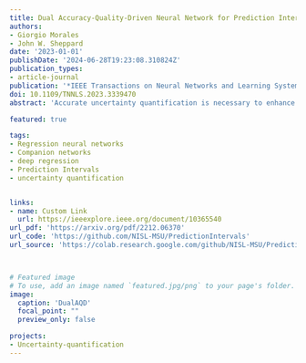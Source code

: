 ```yaml
---
title: Dual Accuracy-Quality-Driven Neural Network for Prediction Interval Generation
authors:
- Giorgio Morales
- John W. Sheppard
date: '2023-01-01'
publishDate: '2024-06-28T19:23:08.310824Z'
publication_types:
- article-journal
publication: '*IEEE Transactions on Neural Networks and Learning Systems*'
doi: 10.1109/TNNLS.2023.3339470
abstract: 'Accurate uncertainty quantification is necessary to enhance the reliability of deep learning (DL) models in real-world applications. In the case of regression tasks, prediction intervals (PIs) should be provided along with the deterministic predictions of DL models. Such PIs are useful or “high-quality (HQ)” as long as they are sufficiently narrow and capture most of the probability density. In this article, we present a method to learn PIs for regression-based neural networks (NNs) automatically in addition to the conventional target predictions. In particular, we train two companion NNs: one that uses one output, the target estimate, and another that uses two outputs, the upper and lower bounds of the corresponding PI. Our main contribution is the design of a novel loss function for the PI-generation network that takes into account the output of the target-estimation network and has two optimization objectives: minimizing the mean PI width and ensuring the PI integrity using constraints that maximize the PI probability coverage implicitly. Furthermore, we introduce a self-adaptive coefficient that balances both objectives within the loss function, which alleviates the task of fine-tuning. Experiments using a synthetic dataset, eight benchmark datasets, and a real-world crop yield prediction dataset showed that our method was able to maintain a nominal probability coverage and produce significantly narrower PIs without detriment to its target estimation accuracy when compared to those PIs generated by three state-of-the-art neural-network-based methods. In other words, our method was shown to produce higher quality PIs.'

featured: true

tags:
- Regression neural networks
- Companion networks
- deep regression
- Prediction Intervals
- uncertainty quantification


links:
- name: Custom Link
  url: https://ieeexplore.ieee.org/document/10365540
url_pdf: 'https://arxiv.org/pdf/2212.06370'
url_code: 'https://github.com/NISL-MSU/PredictionIntervals'
url_source: 'https://colab.research.google.com/github/NISL-MSU/PredictionIntervals/blob/master/DualAQD_PredictionIntervals.ipynb'



# Featured image
# To use, add an image named `featured.jpg/png` to your page's folder. 
image:
  caption: 'DualAQD'
  focal_point: ""
  preview_only: false

projects:
- Uncertainty-quantification
---
```

